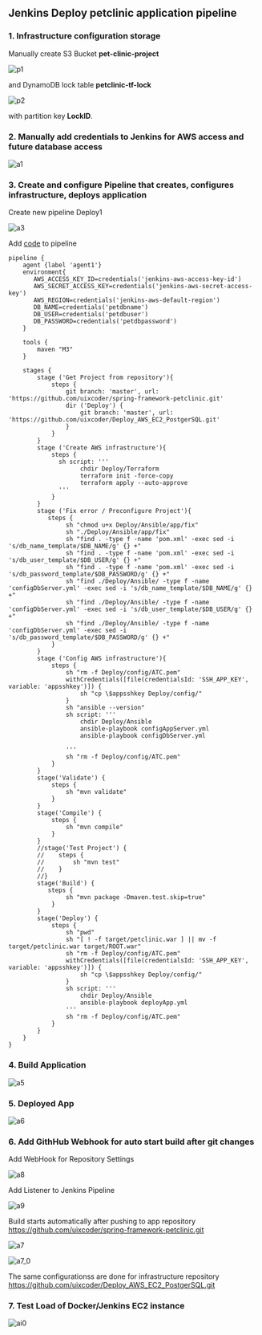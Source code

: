 ## Jenkins Deploy petclinic application pipeline

### 1. Infrastructure configuration storage

Manually create S3 Bucket **pet-clinic-project**

![p1](img/p1.png)

and DynamoDB lock table **petclinic-tf-lock**

![p2](img/p2.png)

with partition key **LockID**.


### 2. Manually add credentials to Jenkins for AWS access and future database access

![a1](img/a1.png)

### 3. Create and configure Pipeline that creates,  configures infrastructure, deploys application

Create new pipeline Deploy1

![a3](img/a3.png)

Add [code](Jenkins1.txt) to pipeline

```
pipeline {
    agent {label 'agent1'}
    environment{
       AWS_ACCESS_KEY_ID=credentials('jenkins-aws-access-key-id')
       AWS_SECRET_ACCESS_KEY=credentials('jenkins-aws-secret-access-key')
       AWS_REGION=credentials('jenkins-aws-default-region')
       DB_NAME=credentials('petdbname')
       DB_USER=credentials('petdbuser')
       DB_PASSWORD=credentials('petdbpassword')       
    }

    tools {
        maven "M3"
    }

    stages {
        stage ('Get Project from repository'){
            steps {
                git branch: 'master', url: 'https://github.com/uixcoder/spring-framework-petclinic.git'
                dir ('Deploy') {
                    git branch: 'master', url: 'https://github.com/uixcoder/Deploy_AWS_EC2_PostgerSQL.git'
                }
            }
        }
        stage ('Create AWS infrastructure'){
            steps {
              sh script: '''
                    chdir Deploy/Terraform
                    terraform init -force-copy
                    terraform apply --auto-approve
              ''' 
            }
        }  
        stage ('Fix error / Preconfigure Project'){
           steps {
                sh "chmod u+x Deploy/Ansible/app/fix"
                sh "./Deploy/Ansible/app/fix"
                sh "find . -type f -name 'pom.xml' -exec sed -i 's/db_name_template/$DB_NAME/g' {} +"
                sh "find . -type f -name 'pom.xml' -exec sed -i 's/db_user_template/$DB_USER/g' {} +"
                sh "find . -type f -name 'pom.xml' -exec sed -i 's/db_password_template/$DB_PASSWORD/g' {} +"
                sh "find ./Deploy/Ansible/ -type f -name 'configDbServer.yml' -exec sed -i 's/db_name_template/$DB_NAME/g' {} +"
                sh "find ./Deploy/Ansible/ -type f -name 'configDbServer.yml' -exec sed -i 's/db_user_template/$DB_USER/g' {} +"
                sh "find ./Deploy/Ansible/ -type f -name 'configDbServer.yml' -exec sed -i 's/db_password_template/$DB_PASSWORD/g' {} +"                   
            }
        }        
        stage ('Config AWS infrastructure'){
            steps {
                sh "rm -f Deploy/config/ATC.pem"
                withCredentials([file(credentialsId: 'SSH_APP_KEY', variable: 'appsshkey')]) {
                    sh "cp \$appsshkey Deploy/config/"
                }   
                sh "ansible --version"
                sh script: '''
                    chdir Deploy/Ansible
                    ansible-playbook configAppServer.yml
                    ansible-playbook configDbServer.yml
                    
                '''                 
                sh "rm -f Deploy/config/ATC.pem"
            }
        }    
        stage('Validate') {
            steps {
                sh "mvn validate"
            }
        }
        stage('Compile') {
            steps {
                sh "mvn compile"
            }
        }          
        //stage('Test Project') {
        //    steps {
        //        sh "mvn test"
        //    }
        //}          
        stage('Build') {
           steps {
                sh "mvn package -Dmaven.test.skip=true"
            }
        }
        stage('Deploy') {
            steps {
                sh "pwd"
                sh "[ ! -f target/petclinic.war ] || mv -f target/petclinic.war target/ROOT.war"
                sh "rm -f Deploy/config/ATC.pem"
                withCredentials([file(credentialsId: 'SSH_APP_KEY', variable: 'appsshkey')]) {
                    sh "cp \$appsshkey Deploy/config/"
                }   
                sh script: '''
                    chdir Deploy/Ansible
                    ansible-playbook deployApp.yml
                '''
                sh "rm -f Deploy/config/ATC.pem"                
            }
        }
    }
}
```

### 4. Build Application

![a5](img/a5.png)

### 5. Deployed App

![a6](img/a6.png)

### 6. Add GithHub Webhook for auto start build after git changes

Add WebHook for Repository Settings

![a8](img/a8.png)

Add Listener to Jenkins Pipeline

![a9](img/a9.png)

Build starts automatically after pushing to app repository https://github.com/uixcoder/spring-framework-petclinic.git

![a7](img/a7.png)

![a7_0](img/a7_0.png)

The same configurationss are done for infrastructure repository https://github.com/uixcoder/Deploy_AWS_EC2_PostgerSQL.git

### 7. Test Load of Docker/Jenkins EC2 instance 

![ai0](img/ai0.png)


